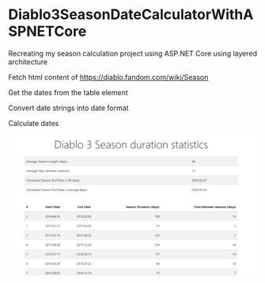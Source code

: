 # Diablo3SeasonDateCalculatorWithASPNETCore
Recreating my season calculation project using ASP.NET Core using layered architecture

Fetch html content of https://diablo.fandom.com/wiki/Season

Get the dates from the table element

Convert date strings into date format

Calculate dates



![alt text](https://github.com/flaciGit/Diablo3SeasonDateCalculatorWithASPNETCore/blob/master/img/pic.png?raw=true)
